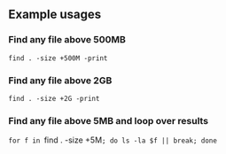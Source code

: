 ## Example usages

### Find any file above 500MB

`find . -size +500M -print`

### Find any file above 2GB

`find . -size +2G -print`

### Find any file above 5MB and loop over results

`for f in `find . -size +5M`; do ls -la $f || break; done`

